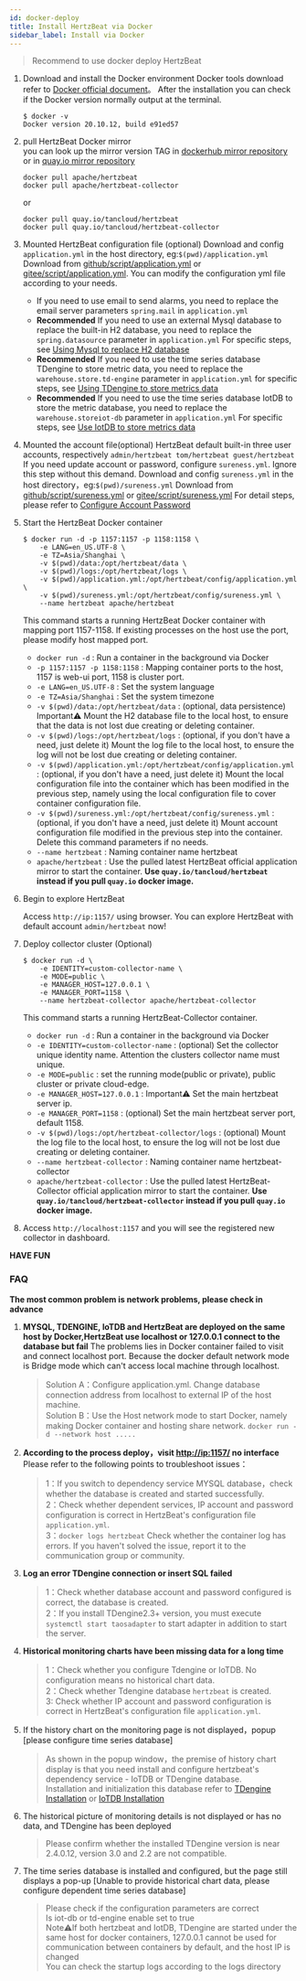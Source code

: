 ```yaml
---
id: docker-deploy  
title: Install HertzBeat via Docker   
sidebar_label: Install via Docker
---
```


> Recommend to use docker deploy HertzBeat

1. Download and install the Docker environment
   Docker tools download refer to [Docker official document](https://docs.docker.com/get-docker/)。
   After the installation you can check if the Docker version normally output at the terminal.

   ```
   $ docker -v
   Docker version 20.10.12, build e91ed57
   ```

2. pull HertzBeat Docker mirror  
   you can look up the mirror version TAG in [dockerhub mirror repository](https://hub.docker.com/r/apache/hertzbeat/tags)  
   or in [quay.io mirror repository](https://quay.io/repository/apache/hertzbeat)

   ```shell
   docker pull apache/hertzbeat   
   docker pull apache/hertzbeat-collector       
   ```

   or

   ```shell
   docker pull quay.io/tancloud/hertzbeat
   docker pull quay.io/tancloud/hertzbeat-collector
   ```

3. Mounted HertzBeat configuration file (optional)
   Download and config `application.yml` in the host directory, eg:`$(pwd)/application.yml`
   Download from [github/script/application.yml](https://github.com/apache/hertzbeat/raw/master/script/application.yml) or [gitee/script/application.yml](https://gitee.com/hertzbeat/hertzbeat/raw/master/script/application.yml).
   You can modify the configuration yml file according to your needs.
   - If you need to use email to send alarms, you need to replace the email server parameters `spring.mail` in `application.yml`
   - **Recommended** If you need to use an external Mysql database to replace the built-in H2 database, you need to replace the `spring.datasource` parameter in `application.yml` For specific steps, see [Using Mysql to replace H2 database](mysql-change)
   - **Recommended** If you need to use the time series database TDengine to store metric data, you need to replace the `warehouse.store.td-engine` parameter in `application.yml` for specific steps, see [Using TDengine to store metrics data](tdengine-init)
   - **Recommended** If you need to use the time series database IotDB to store the metric database, you need to replace the `warehouse.storeiot-db` parameter in `application.yml` For specific steps, see [Use IotDB to store metrics data](iotdb-init)
4. Mounted the account file(optional)
   HertzBeat default built-in three user accounts, respectively `admin/hertzbeat tom/hertzbeat guest/hertzbeat`
   If you need update account or password, configure `sureness.yml`. Ignore this step without this demand.
   Download and config `sureness.yml` in the host directory，eg:`$(pwd)/sureness.yml`
   Download from [github/script/sureness.yml](https://github.com/apache/hertzbeat/raw/master/script/sureness.yml) or [gitee/script/sureness.yml](https://gitee.com/hertzbeat/hertzbeat/raw/master/script/sureness.yml)
   For detail steps, please refer to [Configure Account Password](account-modify)
5. Start the HertzBeat Docker container

   ```shell
   $ docker run -d -p 1157:1157 -p 1158:1158 \
       -e LANG=en_US.UTF-8 \
       -e TZ=Asia/Shanghai \
       -v $(pwd)/data:/opt/hertzbeat/data \
       -v $(pwd)/logs:/opt/hertzbeat/logs \
       -v $(pwd)/application.yml:/opt/hertzbeat/config/application.yml \
       -v $(pwd)/sureness.yml:/opt/hertzbeat/config/sureness.yml \
       --name hertzbeat apache/hertzbeat
   ```

   This command starts a running HertzBeat Docker container with mapping port 1157-1158. If existing processes on the host use the port, please modify host mapped port.  

   - `docker run -d` : Run a container in the background via Docker
   - `-p 1157:1157 -p 1158:1158`  : Mapping container ports to the host, 1157 is web-ui port, 1158 is cluster port.
   - `-e LANG=en_US.UTF-8`  : Set the system language
   - `-e TZ=Asia/Shanghai` : Set the system timezone
   - `-v $(pwd)/data:/opt/hertzbeat/data` : (optional, data persistence) Important⚠️ Mount the H2 database file to the local host, to ensure that the data is not lost due creating or deleting container.  
   - `-v $(pwd)/logs:/opt/hertzbeat/logs` : (optional, if you don't have a need, just delete it) Mount the log file to the local host, to ensure the log will not be lost due creating or deleting container.
   - `-v $(pwd)/application.yml:/opt/hertzbeat/config/application.yml`  : (optional, if you don't have a need, just delete it) Mount the local configuration file into the container which has been modified in the previous step, namely using the local configuration file to cover container configuration file.
   - `-v $(pwd)/sureness.yml:/opt/hertzbeat/config/sureness.yml`  : (optional, if you don't have a need, just delete it) Mount account configuration file modified in the previous step into the container. Delete this command parameters if no needs.  
   - `--name hertzbeat` : Naming container name hertzbeat
   - `apache/hertzbeat` : Use the pulled latest HertzBeat official application mirror to start the container. **Use `quay.io/tancloud/hertzbeat` instead if you pull `quay.io` docker image.**

6. Begin to explore HertzBeat

   Access `http://ip:1157/` using browser. You can explore HertzBeat with default account `admin/hertzbeat` now!

7. Deploy collector cluster (Optional)

   ```shell
   $ docker run -d \
       -e IDENTITY=custom-collector-name \
       -e MODE=public \
       -e MANAGER_HOST=127.0.0.1 \
       -e MANAGER_PORT=1158 \
       --name hertzbeat-collector apache/hertzbeat-collector
   ```

   This command starts a running HertzBeat-Collector container.

   - `docker run -d` : Run a container in the background via Docker
   - `-e IDENTITY=custom-collector-name`  : (optional) Set the collector unique identity name. Attention the clusters collector name must unique.
   - `-e MODE=public` : set the running mode(public or private), public cluster or private cloud-edge.
   - `-e MANAGER_HOST=127.0.0.1` : Important⚠️ Set the main hertzbeat server ip.
   - `-e MANAGER_PORT=1158` :  (optional) Set the main hertzbeat server port, default 1158.
   - `-v $(pwd)/logs:/opt/hertzbeat-collector/logs` : (optional) Mount the log file to the local host, to ensure the log will not be lost due creating or deleting container.
   - `--name hertzbeat-collector` : Naming container name hertzbeat-collector
   - `apache/hertzbeat-collector` : Use the pulled latest HertzBeat-Collector official application mirror to start the container. **Use `quay.io/tancloud/hertzbeat-collector` instead if you pull `quay.io` docker image.**

8. Access `http://localhost:1157` and you will see the registered new collector in dashboard.

**HAVE FUN**

### FAQ

**The most common problem is network problems, please check in advance**

1. **MYSQL, TDENGINE, IoTDB and HertzBeat are deployed on the same host by Docker,HertzBeat use localhost or 127.0.0.1 connect to the database but fail**
   The problems lies in Docker container failed to visit and connect localhost port. Because the docker default network mode is Bridge mode which can't access local machine through localhost.

   > Solution A：Configure application.yml. Change database connection address from localhost to external IP of the host machine.  
   > Solution B：Use the Host network mode to start Docker, namely making Docker container and hosting share network. `docker run -d --network host .....`

2. **According to the process deploy，visit <http://ip:1157/> no interface**
   Please refer to the following points to troubleshoot issues：

   > 1：If you switch to dependency service MYSQL database，check whether the database is created and started successfully.  
   > 2：Check whether dependent services, IP account and password configuration is correct in HertzBeat's configuration file `application.yml`.  
   > 3：`docker logs hertzbeat` Check whether the container log has errors. If you haven't solved the issue, report it to the communication group or community.

3. **Log an error TDengine connection or insert SQL failed**

   > 1：Check whether database account and password configured is correct, the database is created.  
   > 2：If you install TDengine2.3+ version, you must execute `systemctl start taosadapter` to start adapter in addition to start the server.

4. **Historical monitoring charts have been missing data for a long time**

   > 1：Check whether you configure Tdengine or IoTDB. No configuration means no historical chart data.  
   > 2：Check whether Tdengine database `hertzbeat` is created.  
   > 3: Check whether IP account and password configuration is correct in HertzBeat's configuration file `application.yml`.

5. If the history chart on the monitoring page is not displayed，popup [please configure time series database]

   > As shown in the popup window，the premise of history chart display is that you need install and configure hertzbeat's dependency service - IoTDB or TDengine database.  
   > Installation and initialization this database refer to [TDengine Installation](tdengine-init) or [IoTDB Installation](iotdb-init)

6. The historical picture of monitoring details is not displayed or has no data, and TDengine has been deployed

   > Please confirm whether the installed TDengine version is near 2.4.0.12, version 3.0 and 2.2 are not compatible.

7. The time series database is installed and configured, but the page still displays a pop-up [Unable to provide historical chart data, please configure dependent time series database]

   > Please check if the configuration parameters are correct  
   > Is iot-db or td-engine enable set to true  
   > Note⚠️If both hertzbeat and IotDB, TDengine are started under the same host for docker containers, 127.0.0.1 cannot be used for communication between containers by default, and the host IP is changed  
   > You can check the startup logs according to the logs directory

